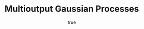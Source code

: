 ---
abstract: ''
author:
- family: Lawrence
  given: Neil D.
  gscholar: r3SJcvoAAAAJ
  institute: University of Sheffield
  twitter: lawrennd
  url: http://inverseprobability.com
categories:
- Lawrence-gpssTwo13
day: '11'
errata: []
extras: []
key: Lawrence-gpssTwo13
layout: talk
linkpdf: ftp://ftp.dcs.shef.ac.uk/home/neil/gp_gpss13_session2.pdf
month: 6
published: 2013-06-11
section: pre
title: Multioutput <span>G</span>aussian Processes
venue: Gaussian Process Summer School, Sheffield
year: '2013'
---